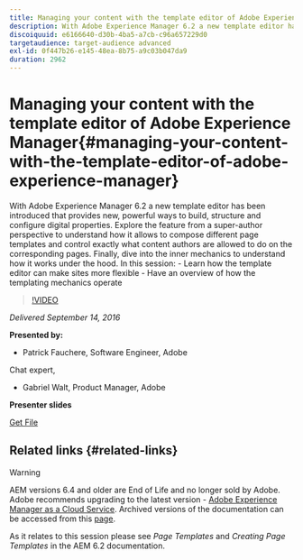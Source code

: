 ```yaml
---
title: Managing your content with the template editor of Adobe Experience Manager
description: With Adobe Experience Manager 6.2 a new template editor has been introduced that provides new, powerful ways to build, structure and configure digital properties. Explore the feature from a super-author perspective to understand how it allows to compose different page templates and control exactly what content authors are allowed to do on the corresponding pages. Finally, dive into the inner mechanics to understand how it works under the hood.
discoiquuid: e6166640-d30b-4ba5-a7cb-c96a657229d0
targetaudience: target-audience advanced
exl-id: 0f447b26-e145-48ea-8b75-a9c03b047da9
duration: 2962
---
```

# Managing your content with the template editor of Adobe Experience Manager{#managing-your-content-with-the-template-editor-of-adobe-experience-manager}

With Adobe Experience Manager 6.2 a new template editor has been introduced that provides new, powerful ways to build, structure and configure digital properties. Explore the feature from a super-author perspective to understand how it allows to compose different page templates and control exactly what content authors are allowed to do on the corresponding pages. Finally, dive into the inner mechanics to understand how it works under the hood. In this session: - Learn how the template editor can make sites more flexible - Have an overview of how the templating mechanics operate

>[!VIDEO](https://video.tv.adobe.com/v/19300/?quality=9)

*Delivered September 14, 2016*

**Presented by:**

* Patrick Fauchere, Software Engineer, Adobe

Chat expert,

* Gabriel Walt, Product Manager, Adobe

**Presenter slides**

[Get File](assets/aem-gems-91416-template-editor.pdf)

## Related links {#related-links}

>[!WARNING]
>
>AEM versions 6.4 and older are End of Life and no longer sold by Adobe.  Adobe recommends upgrading to the latest version - [Adobe Experience Manager as a Cloud Service](https://experienceleague.adobe.com/docs/experience-manager-cloud-service.html).  Archived versions of the documentation can be accessed from this [page](https://experienceleague.adobe.com/docs/experience-manager-release-information/aem-release-updates/previous-updates/aem-previous-versions.html).
>
>As it relates to this session please see *Page Templates* and *Creating Page Templates* in the AEM 6.2 documentation.
